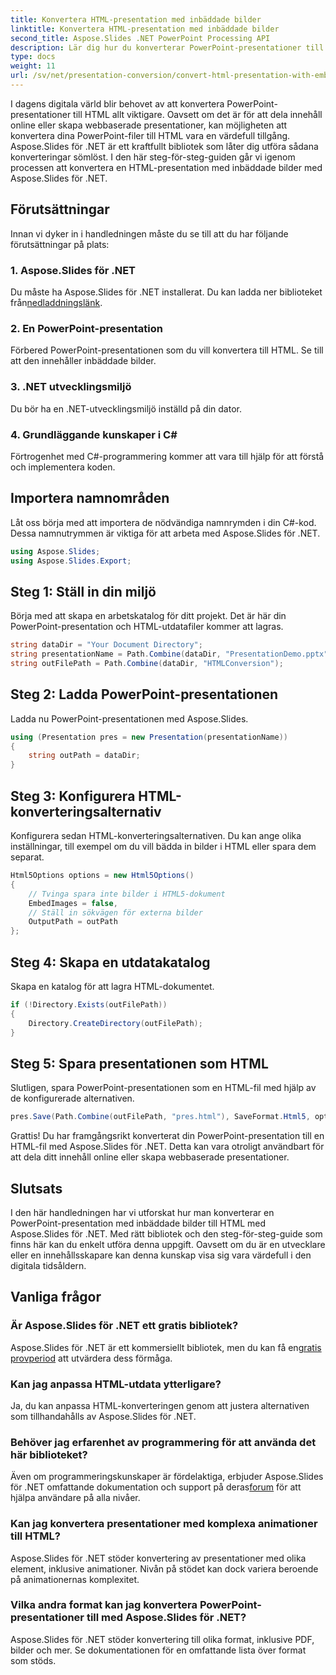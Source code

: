 ```yaml
---
title: Konvertera HTML-presentation med inbäddade bilder
linktitle: Konvertera HTML-presentation med inbäddade bilder
second_title: Aspose.Slides .NET PowerPoint Processing API
description: Lär dig hur du konverterar PowerPoint-presentationer till HTML med inbäddade bilder med Aspose.Slides för .NET. Steg-för-steg-guide för sömlös konvertering.
type: docs
weight: 11
url: /sv/net/presentation-conversion/convert-html-presentation-with-embedded-images/
---
```


I dagens digitala värld blir behovet av att konvertera PowerPoint-presentationer till HTML allt viktigare. Oavsett om det är för att dela innehåll online eller skapa webbaserade presentationer, kan möjligheten att konvertera dina PowerPoint-filer till HTML vara en värdefull tillgång. Aspose.Slides för .NET är ett kraftfullt bibliotek som låter dig utföra sådana konverteringar sömlöst. I den här steg-för-steg-guiden går vi igenom processen att konvertera en HTML-presentation med inbäddade bilder med Aspose.Slides för .NET.

## Förutsättningar

Innan vi dyker in i handledningen måste du se till att du har följande förutsättningar på plats:

### 1. Aspose.Slides för .NET

 Du måste ha Aspose.Slides för .NET installerat. Du kan ladda ner biblioteket från[nedladdningslänk](https://releases.aspose.com/slides/net/).

### 2. En PowerPoint-presentation

Förbered PowerPoint-presentationen som du vill konvertera till HTML. Se till att den innehåller inbäddade bilder.

### 3. .NET utvecklingsmiljö

Du bör ha en .NET-utvecklingsmiljö inställd på din dator.

### 4. Grundläggande kunskaper i C#

Förtrogenhet med C#-programmering kommer att vara till hjälp för att förstå och implementera koden.

## Importera namnområden

Låt oss börja med att importera de nödvändiga namnrymden i din C#-kod. Dessa namnutrymmen är viktiga för att arbeta med Aspose.Slides för .NET.

```csharp
using Aspose.Slides;
using Aspose.Slides.Export;
```

## Steg 1: Ställ in din miljö

Börja med att skapa en arbetskatalog för ditt projekt. Det är här din PowerPoint-presentation och HTML-utdatafiler kommer att lagras.

```csharp
string dataDir = "Your Document Directory";
string presentationName = Path.Combine(dataDir, "PresentationDemo.pptx");
string outFilePath = Path.Combine(dataDir, "HTMLConversion");
```

## Steg 2: Ladda PowerPoint-presentationen

Ladda nu PowerPoint-presentationen med Aspose.Slides.

```csharp
using (Presentation pres = new Presentation(presentationName))
{
    string outPath = dataDir;
}
```

## Steg 3: Konfigurera HTML-konverteringsalternativ

Konfigurera sedan HTML-konverteringsalternativen. Du kan ange olika inställningar, till exempel om du vill bädda in bilder i HTML eller spara dem separat.

```csharp
Html5Options options = new Html5Options()
{
    // Tvinga spara inte bilder i HTML5-dokument
    EmbedImages = false,
    // Ställ in sökvägen för externa bilder
    OutputPath = outPath
};
```

## Steg 4: Skapa en utdatakatalog

Skapa en katalog för att lagra HTML-dokumentet.

```csharp
if (!Directory.Exists(outFilePath))
{
    Directory.CreateDirectory(outFilePath);
}
```

## Steg 5: Spara presentationen som HTML

Slutligen, spara PowerPoint-presentationen som en HTML-fil med hjälp av de konfigurerade alternativen.

```csharp
pres.Save(Path.Combine(outFilePath, "pres.html"), SaveFormat.Html5, options);
```

Grattis! Du har framgångsrikt konverterat din PowerPoint-presentation till en HTML-fil med Aspose.Slides för .NET. Detta kan vara otroligt användbart för att dela ditt innehåll online eller skapa webbaserade presentationer.

## Slutsats

I den här handledningen har vi utforskat hur man konverterar en PowerPoint-presentation med inbäddade bilder till HTML med Aspose.Slides för .NET. Med rätt bibliotek och den steg-för-steg-guide som finns här kan du enkelt utföra denna uppgift. Oavsett om du är en utvecklare eller en innehållsskapare kan denna kunskap visa sig vara värdefull i den digitala tidsåldern.

## Vanliga frågor

### Är Aspose.Slides för .NET ett gratis bibliotek?
 Aspose.Slides för .NET är ett kommersiellt bibliotek, men du kan få en[gratis provperiod](https://releases.aspose.com/) att utvärdera dess förmåga.

### Kan jag anpassa HTML-utdata ytterligare?
Ja, du kan anpassa HTML-konverteringen genom att justera alternativen som tillhandahålls av Aspose.Slides för .NET.

### Behöver jag erfarenhet av programmering för att använda det här biblioteket?
Även om programmeringskunskaper är fördelaktiga, erbjuder Aspose.Slides för .NET omfattande dokumentation och support på deras[forum](https://forum.aspose.com/) för att hjälpa användare på alla nivåer.

### Kan jag konvertera presentationer med komplexa animationer till HTML?
Aspose.Slides för .NET stöder konvertering av presentationer med olika element, inklusive animationer. Nivån på stödet kan dock variera beroende på animationernas komplexitet.

### Vilka andra format kan jag konvertera PowerPoint-presentationer till med Aspose.Slides för .NET?
Aspose.Slides för .NET stöder konvertering till olika format, inklusive PDF, bilder och mer. Se dokumentationen för en omfattande lista över format som stöds.